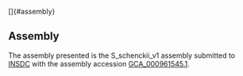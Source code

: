 []{#assembly}

Assembly
--------

The assembly presented is the S\_schenckii\_v1 assembly submitted to
[INSDC](http://www.insdc.org) with the assembly accession
[GCA\_000961545.1](http://www.ebi.ac.uk/ena/data/view/GCA_000961545.1).
